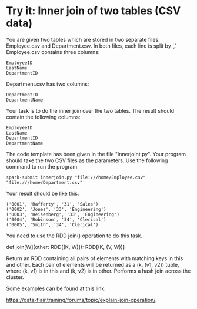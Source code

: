# Try it: Inner join of two tables (CSV data)

You are given two tables which are stored in two separate files: Employee.csv and Department.csv. 
In both files, each line is split by ‘,’.  Employee.csv contains three columns:

```
EmployeeID
LastName
DepartmentID
```

Department.csv has two columns:

```
DepartmentID 
DepartmentName
```

Your task is to do the inner join over the two tables. The result should contain the following 
columns:

```
EmployeeID
LastName
DepartmentID
DepartmentName
```

The code template has been given in the file "innerjoint.py". Your program should take the two CSV 
files as the parameters. Use the following command to run the program:

`spark-submit innerjoin.py "file:///home/Employee.csv" "file:///home/Department.csv"`

Your result should be like this:

```
('0001', 'Rafferty', '31', 'Sales')
('0002', 'Jones', '33', 'Engineering')
('0003', 'Heisenberg', '33', 'Engineering')
('0004', 'Robinson', '34', 'Clerical')
('0005', 'Smith', '34', 'Clerical')
```

You need to use the RDD join() operation to do this task. 

def join[W](other: RDD[(K, W)]): RDD[(K, (V, W))]

Return an RDD containing all pairs of elements with matching keys in this and other. Each pair of 
elements will be returned as a (k, (v1, v2)) tuple, where (k, v1) is in this and (k, v2) is in 
other. Performs a hash join across the cluster.

Some examples can be found at this link: 

https://data-flair.training/forums/topic/explain-join-operation/. 